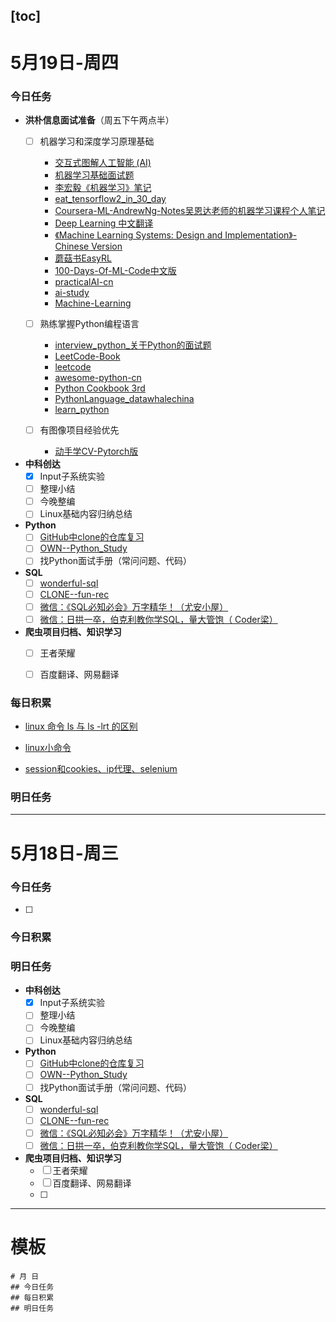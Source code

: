 [toc]
---
# 5月19日-周四
### 今日任务
- **洪朴信息面试准备**（周五下午两点半）
  - [ ] 机器学习和深度学习原理基础
    - [交互式图解人工智能 (AI)](https://okai.brown.edu/zh/index.html)
    - [机器学习基础面试题](https://github.com/CyclingPeach/daily-interview/blob/master/AI%E7%AE%97%E6%B3%95/machine-learning/%E6%9C%BA%E5%99%A8%E5%AD%A6%E4%B9%A0%E5%9F%BA%E7%A1%80%E9%9D%A2%E8%AF%95%E9%A2%98.md)
    - [李宏毅《机器学习》笔记](https://github.com/CyclingPeach/leeml-notes)
    - [eat_tensorflow2_in_30_day](https://github.com/lyhue1991/eat_tensorflow2_in_30_days#30%E5%A4%A9%E5%90%83%E6%8E%89%E9%82%A3%E5%8F%AA-tensorflow2)
    - [Coursera-ML-AndrewNg-Notes吴恩达老师的机器学习课程个人笔记](https://github.com/fengdu78/Coursera-ML-AndrewNg-Notes)
    - [Deep Learning 中文翻译](https://github.com/CyclingPeach/deeplearningbook-chinese)
    - [《Machine Learning Systems: Design and Implementation》- Chinese Version](https://github.com/openmlsys/openmlsys-zh)
    - [蘑菇书EasyRL](https://github.com/datawhalechina/easy-rl)
    - [100-Days-Of-ML-Code中文版](https://github.com/MLEveryday/100-Days-Of-ML-Code)
    - [practicalAI-cn](https://github.com/MLEveryday/practicalAI-cn)
    - [ai-study](https://github.com/leerumor/ai-study)
    - [Machine-Learning](https://github.com/bjmashibing/Machine-Learning)


  - [ ] 熟练掌握Python编程语言
    - [interview_python_关于Python的面试题](https://github.com/taizilongxu/interview_python)
    - [LeetCode-Book](https://github.com/krahets/LeetCode-Book)
    - [leetcode](https://github.com/doocs/leetcode)
    - [awesome-python-cn](https://github.com/jobbole/awesome-python-cn)
    - [Python Cookbook 3rd](https://python3-cookbook.readthedocs.io/zh_CN/latest/)
    - [PythonLanguage_datawhalechina](https://github.com/datawhalechina/team-learning-program/tree/master/PythonLanguage)
    - [learn_python](https://github.com/CyclingPeach/ShiYanLou/tree/master/learn_python)
  
  
  
  - [ ] 有图像项目经验优先
    - [动手学CV-Pytorch版](https://github.com/CyclingPeach/dive-into-cv-pytorch)
  


- **中科创达**
  - [x] Input子系统实验
  - [ ] 整理小结
  - [ ] 今晚整编
  - [ ] Linux基础内容归纳总结

- **Python**
  - [ ] [GitHub中clone的仓库复习](https://github.com/CyclingPeach/CLONE--learn-python-the-smart-way)
  - [ ] [OWN--Python_Study](https://github.com/CyclingPeach/OWN--Python_Study/tree/main/01_%E5%9F%BA%E7%A1%80/Runoob)
  - [ ] 找Python面试手册（常问问题、代码）

- **SQL**
  - [ ] [wonderful-sql](https://github.com/CyclingPeach/wonderful-sql)
  - [ ] [CLONE--fun-rec](https://github.com/CyclingPeach/CLONE--fun-rec)
  - [ ] [微信：《SQL必知必会》万字精华！（尤安小屋）
](https://mp.weixin.qq.com/s/QsrxgU5J1FDOpHcbgvNauA)
  - [ ] [微信：日拱一卒，伯克利教你学SQL，量大管饱（ Coder梁）](https://mp.weixin.qq.com/s/NdnLqqJUjhA3dnjqqMaplQ)

- **爬虫项目归档、知识学习**
  - [ ] 王者荣耀
  - [ ] 百度翻译、网易翻译



### 每日积累

- [linux 命令 ls 与 ls -lrt 的区别](https://blog.csdn.net/u011675334/article/details/102573910)
- [linux小命令](https://github.com/CyclingPeach/ShiYanLou/blob/master/linux%E5%B0%8F%E5%91%BD%E4%BB%A4.md#0%E6%9F%A5%E8%AF%A2%E6%96%87%E4%BB%B6%E5%A4%B9%E5%A4%A7%E5%B0%8F)

- [session和cookies、ip代理、selenium](https://github.com/datawhalechina/team-learning-program/blob/master/WebSpider/task3%20session%E5%92%8Ccookies%E3%80%81ip%E4%BB%A3%E7%90%86%E3%80%81selenium.md)


### 明日任务


















---

















# 5月18日-周三
### 今日任务
- [ ] 

### 今日积累

### 明日任务
- **中科创达**
  - [x] Input子系统实验
  - [ ] 整理小结
  - [ ] 今晚整编
  - [ ] Linux基础内容归纳总结

- **Python**
  - [ ] [GitHub中clone的仓库复习](https://github.com/CyclingPeach/CLONE--learn-python-the-smart-way)
  - [ ] [OWN--Python_Study](https://github.com/CyclingPeach/OWN--Python_Study/tree/main/01_%E5%9F%BA%E7%A1%80/Runoob)
  - [ ] 找Python面试手册（常问问题、代码）

- **SQL**
  - [ ] [wonderful-sql](https://github.com/CyclingPeach/wonderful-sql)
  - [ ] [CLONE--fun-rec](https://github.com/CyclingPeach/CLONE--fun-rec)
  - [ ] [微信：《SQL必知必会》万字精华！（尤安小屋）
](https://mp.weixin.qq.com/s/QsrxgU5J1FDOpHcbgvNauA)
  - [ ] [微信：日拱一卒，伯克利教你学SQL，量大管饱（ Coder梁）](https://mp.weixin.qq.com/s/NdnLqqJUjhA3dnjqqMaplQ)

- **爬虫项目归档、知识学习**
  - [ ] 王者荣耀
  - [ ] 百度翻译、网易翻译
  - [ ] 
  
---


# 模板

```
# 月 日
## 今日任务
## 每日积累
## 明日任务
```